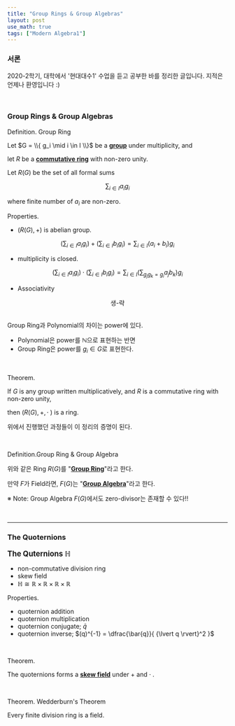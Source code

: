 ```yaml
---
title: "Group Rings & Group Algebras"
layout: post
use_math: true
tags: ["Modern Algebra1"]
---
```


### 서론
2020-2학기, 대학에서 '현대대수1' 수업을 듣고 공부한 바를 정리한 글입니다. 지적은 언제나 환영입니다 :)

<br>

### Group Rings & Group Algebras

<span class="statement-title">Definition.</span> Group Ring<br>

<div class="statement" markdown="1">

Let $G = \\{ g_i \mid i \in I \\}$ be a **<u>group</u>** under multiplicity, and 

let $R$ be a **<u>commutative ring</u>** with non-zero unity.

Let $R(G)$ be the set of all formal sums

$$
\sum_{i \in I} {a_i g_i}
$$

where finite number of $a_i$ are non-zero.

</div>

<span class="statement-title">Properties.</span><br>

- $(R(G), +)$ is abelian group.

$$
\left( \sum_{i \in I} {a_i g_i} \right) + \left( \sum_{i \in I} {b_i g_i} \right) = \sum_{i \in I} {(a_i + b_i) g_i}
$$

- multiplicity is closed.

$$
\left( \sum_{i \in I} {a_i g_i} \right) \cdot \left( \sum_{i \in I} {b_i g_i} \right) = \sum_{i \in I} \left({ \sum_{g_j g_k = g_i} } {a_j b_k}\right) g_i 
$$

- Associativity

<div style="text-align: center;">
    생-략
</div>

<br>

Group Ring과 Polynomial의 차이는 power에 있다.

- Polynomial은 power를 $\mathbb{N}$으로 표현하는 반면
- Group Ring은 power를 $g_i \in G$로 표현한다.

<br>

<span class="statement-title">Theorem.</span><br>

<div class="statement" markdown="1">

If $G$ is any group written multiplicatively, and $R$ is a commutative ring with non-zero unity,

then $(R(G), +, \cdot\;)$ is a ring.

</div>

위에서 진행했던 과정들이 이 정리의 증명이 된다.

<br>

<span class="statement-title">Definition.</span>Group Ring & Group Algebra<br>

<div class="statement" markdown="1">

위와 같은 Ring $R(G)$를 "**<u>Group Ring</u>**"라고 한다.

만약 $F$가 Field라면, $F(G)$는 "**<u>Group Algebra</u>**"라고 한다.

</div>

※ Note: Group Algebra $F(G)$에서도 zero-divisor는 존재할 수 있다!!

<br>
<hr>

### The Quoternions

**<big>The Quternions $\mathbb{H}$</big>**
- non-commutative division ring
- skew field
- $\mathbb{H} \cong \mathbb{R} \times \mathbb{R} \times \mathbb{R} \times \mathbb{R}$

<span class="statement-title">Properties.</span><br>

- quoternion addition
- quoternion multiplication
- quoternion conjugate; $\bar{q}$
- quoternion inverse; $(q)^{-1} = \dfrac{\bar{q}}{ {\lvert q \rvert}^2 }$

<br>

<span class="statement-title">Theorem.</span><br>

<div class="statement" markdown="1">

The quoternions forms a **<u>skew field</u>** under $+$ and $\cdot\;$.

</div>

<br>

<span class="statement-title">Theorem.</span> Wedderburn's Theorem<br>

<div class="statement" markdown="1">

Every finite division ring is a field.

</div>